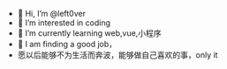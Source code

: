 - 👋 Hi, I’m @left0ver
- 👀 I’m interested in coding
- 🌱 I’m currently learning web,vue,小程序
- 💞️ I am finding a good job，
- 愿以后能够不为生活而奔波，能够做自己喜欢的事，only it
<!---
left0ver/left0ver is a ✨ special ✨ repository because its `README.md` (this file) appears on your GitHub profile.
You can click the Preview link to take a look at your changes.
--->

